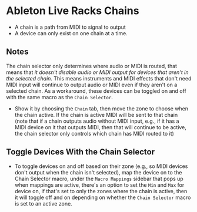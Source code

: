 # Ableton Live Racks Chains

- A chain is a path from MIDI to signal to output
- A device can only exist on one chain at a time.

## Notes

The chain selector only determines where audio or MIDI is routed, that means that *it doesn't disable audio or MIDI output for devices that aren't in the selected chain*. This means instruments and MIDI effects that don't need MIDI input will continue to output audio or MIDI even if they aren't on a selected chain. As a workaround, these devices can be toggled on and off with the same macro as the `Chain Selector`.

- Show it by choosing the `Chain` tab, then move the zone to choose when the chain active. If the chain is active MIDI will be sent to that chain (note that if a chain outputs audio without MIDI input, e.g., if it has a MIDI device on it that outputs MIDI, then that will continue to be active, the chain selector only controls which chain has MIDI routed to it)

## Toggle Devices With the Chain Selector

- To toggle devices on and off based on their zone (e.g., so MIDI devices don't output when the chain isn't selected), map the device on to the Chain Selector macro, under the `Macro Mappings` sidebar that pops up when mappings are active, there's an option to set the `Min` and `Max` for device on, if that's set to only the zones where the chain is active, then it will toggle off and on depending on whether the `Chain Selector` macro is set to an active zone.
